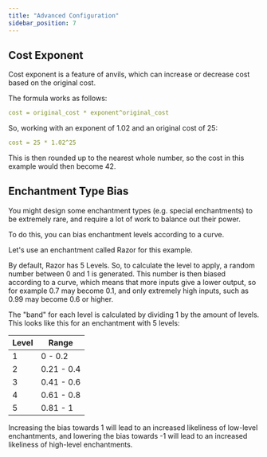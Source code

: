 ```yaml
---
title: "Advanced Configuration"
sidebar_position: 7
---
```


## Cost Exponent

Cost exponent is a feature of anvils, which can increase or decrease cost based on the original cost.

The formula works as follows:

```yaml
cost = original_cost * exponent^original_cost
```

So, working with an exponent of 1.02 and an original cost of 25:

```yaml
cost = 25 * 1.02^25
```

This is then rounded up to the nearest whole number, so the cost in this example would then become 42.

## Enchantment Type Bias

You might design some enchantment types (e.g. special enchantments) to be extremely rare, and require a lot of work to balance out their power.

To do this, you can bias enchantment levels according to a curve.

Let's use an enchantment called Razor for this example.

By default, Razor has 5 Levels. So, to calculate the level to apply, a random number between 0 and 1 is generated. This number is then biased according to a curve, which means that more inputs give a lower output, so for example 0.7 may become 0.1, and only extremely high inputs, such as 0.99 may become 0.6 or higher.

The "band" for each level is calculated by dividing 1 by the amount of levels. This looks like this for an enchantment with 5 levels:

| Level | Range      |
|-------|------------|
| 1     | 0 - 0.2    |
| 2     | 0.21 - 0.4 | 
| 3     | 0.41 - 0.6 |
| 4     | 0.61 - 0.8 |
| 5     | 0.81 - 1   |

Increasing the bias towards 1 will lead to an increased likeliness of low-level enchantments, and lowering the bias towards -1 will lead to an increased likeliness of high-level enchantments.
